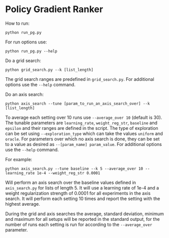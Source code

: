 # Policy Gradient Ranker

How to run:

```
python run_pg.py
```

For run options use:

```
python run_pg.py --help
```

Do a grid search:

```
python grid_search.py --k [list_length]
```

The grid search ranges are predefined in `grid_search.py`. For additional options use the `--help` command.

Do an axis search:

```
python axis_search --tune [param_to_run_an_axis_search_over] --k [list_length]
```

To average each setting over 10 runs use `--average_over 10` (default is 30). The tunable parameters are `learning_rate`, `weight_reg_str`, `baseline` and `epsilon` and their ranges are defined in the script. The type of exploration can be set using `--exploration_type` which can take the values `uniform` and `oracle`. For parameters over which no axis search is done, they can be set to a value as desired as `--[param_name] param_value`. For additional options use the `--help` command.

For example:

```
python axis_search.py --tune baseline --k 5 --average_over 10 --learning_rate 1e-4 --weight_reg_str 0.0001
```

Will perform an axis search over the baseline values defined in `axis_search.py` for lists of length 5. It will use a learning rate of 1e-4 and a weight regularization strength of 0.0001 for all experiments in the axis search. It will perform each setting 10 times and report the setting with the highest average.


During the grid and axis searches the average, standard deviation, minimum and maximum for all setups will be reported in the standard output, for the number of runs each setting is run for according to the `--average_over` parameter.
